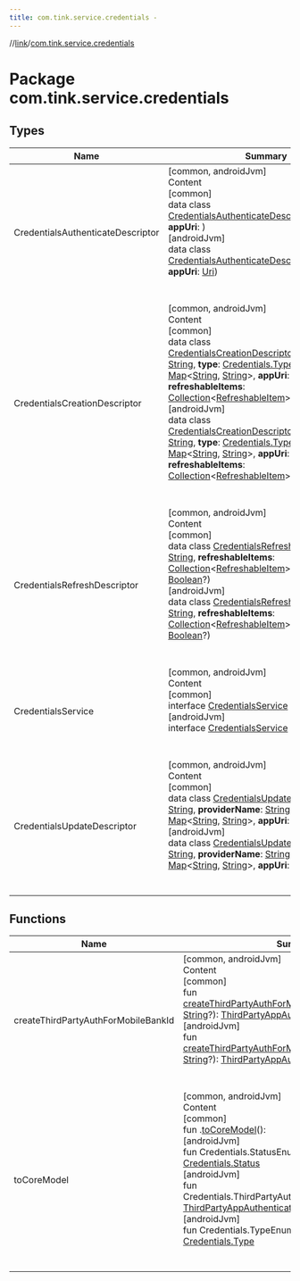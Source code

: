 ```yaml
---
title: com.tink.service.credentials -
---
```

//[link](../index.md)/[com.tink.service.credentials](index.md)



# Package com.tink.service.credentials  


## Types  
  
|  Name|  Summary| 
|---|---|
| <a name="com.tink.service.credentials/CredentialsAuthenticateDescriptor///PointingToDeclaration/"></a>CredentialsAuthenticateDescriptor| <a name="com.tink.service.credentials/CredentialsAuthenticateDescriptor///PointingToDeclaration/"></a>[common, androidJvm]  <br>Content  <br>[common]  <br>data class [CredentialsAuthenticateDescriptor]([common]-credentials-authenticate-descriptor/index.md)(**id**: [String](https://kotlinlang.org/api/latest/jvm/stdlib/kotlin/-string/index.html), **appUri**: <ERROR CLASS>)  <br>[androidJvm]  <br>data class [CredentialsAuthenticateDescriptor]([android-jvm]-credentials-authenticate-descriptor/index.md)(**id**: [String](https://kotlinlang.org/api/latest/jvm/stdlib/kotlin/-string/index.html), **appUri**: [Uri](https://developer.android.com/reference/kotlin/android/net/Uri.html))  <br><br><br>
| <a name="com.tink.service.credentials/CredentialsCreationDescriptor///PointingToDeclaration/"></a>CredentialsCreationDescriptor| <a name="com.tink.service.credentials/CredentialsCreationDescriptor///PointingToDeclaration/"></a>[common, androidJvm]  <br>Content  <br>[common]  <br>data class [CredentialsCreationDescriptor]([common]-credentials-creation-descriptor/index.md)(**providerName**: [String](https://kotlinlang.org/api/latest/jvm/stdlib/kotlin/-string/index.html), **type**: [Credentials.Type](../com.tink.model.credentials/[common]-credentials/-type/index.md), **fields**: [Map](https://kotlinlang.org/api/latest/jvm/stdlib/kotlin.collections/-map/index.html)<[String](https://kotlinlang.org/api/latest/jvm/stdlib/kotlin/-string/index.html), [String](https://kotlinlang.org/api/latest/jvm/stdlib/kotlin/-string/index.html)>, **appUri**: <ERROR CLASS>, **refreshableItems**: [Collection](https://kotlinlang.org/api/latest/jvm/stdlib/kotlin.collections/-collection/index.html)<[RefreshableItem](../com.tink.model.credentials/[common]-refreshable-item/index.md)>?)  <br>[androidJvm]  <br>data class [CredentialsCreationDescriptor]([android-jvm]-credentials-creation-descriptor/index.md)(**providerName**: [String](https://kotlinlang.org/api/latest/jvm/stdlib/kotlin/-string/index.html), **type**: [Credentials.Type](../com.tink.model.credentials/[android-jvm]-credentials/-type/index.md), **fields**: [Map](https://kotlinlang.org/api/latest/jvm/stdlib/kotlin.collections/-map/index.html)<[String](https://kotlinlang.org/api/latest/jvm/stdlib/kotlin/-string/index.html), [String](https://kotlinlang.org/api/latest/jvm/stdlib/kotlin/-string/index.html)>, **appUri**: [Uri](https://developer.android.com/reference/kotlin/android/net/Uri.html), **refreshableItems**: [Collection](https://kotlinlang.org/api/latest/jvm/stdlib/kotlin.collections/-collection/index.html)<[RefreshableItem](../com.tink.model.credentials/[android-jvm]-refreshable-item/index.md)>?)  <br><br><br>
| <a name="com.tink.service.credentials/CredentialsRefreshDescriptor///PointingToDeclaration/"></a>CredentialsRefreshDescriptor| <a name="com.tink.service.credentials/CredentialsRefreshDescriptor///PointingToDeclaration/"></a>[common, androidJvm]  <br>Content  <br>[common]  <br>data class [CredentialsRefreshDescriptor]([common]-credentials-refresh-descriptor/index.md)(**id**: [String](https://kotlinlang.org/api/latest/jvm/stdlib/kotlin/-string/index.html), **refreshableItems**: [Collection](https://kotlinlang.org/api/latest/jvm/stdlib/kotlin.collections/-collection/index.html)<[RefreshableItem](../com.tink.model.credentials/[common]-refreshable-item/index.md)>?, **authenticate**: [Boolean](https://kotlinlang.org/api/latest/jvm/stdlib/kotlin/-boolean/index.html)?)  <br>[androidJvm]  <br>data class [CredentialsRefreshDescriptor]([android-jvm]-credentials-refresh-descriptor/index.md)(**id**: [String](https://kotlinlang.org/api/latest/jvm/stdlib/kotlin/-string/index.html), **refreshableItems**: [Collection](https://kotlinlang.org/api/latest/jvm/stdlib/kotlin.collections/-collection/index.html)<[RefreshableItem](../com.tink.model.credentials/[android-jvm]-refreshable-item/index.md)>?, **authenticate**: [Boolean](https://kotlinlang.org/api/latest/jvm/stdlib/kotlin/-boolean/index.html)?)  <br><br><br>
| <a name="com.tink.service.credentials/CredentialsService///PointingToDeclaration/"></a>CredentialsService| <a name="com.tink.service.credentials/CredentialsService///PointingToDeclaration/"></a>[common, androidJvm]  <br>Content  <br>[common]  <br>interface [CredentialsService]([common]-credentials-service/index.md)  <br>[androidJvm]  <br>interface [CredentialsService]([android-jvm]-credentials-service/index.md)  <br><br><br>
| <a name="com.tink.service.credentials/CredentialsUpdateDescriptor///PointingToDeclaration/"></a>CredentialsUpdateDescriptor| <a name="com.tink.service.credentials/CredentialsUpdateDescriptor///PointingToDeclaration/"></a>[common, androidJvm]  <br>Content  <br>[common]  <br>data class [CredentialsUpdateDescriptor]([common]-credentials-update-descriptor/index.md)(**id**: [String](https://kotlinlang.org/api/latest/jvm/stdlib/kotlin/-string/index.html), **providerName**: [String](https://kotlinlang.org/api/latest/jvm/stdlib/kotlin/-string/index.html), **fields**: [Map](https://kotlinlang.org/api/latest/jvm/stdlib/kotlin.collections/-map/index.html)<[String](https://kotlinlang.org/api/latest/jvm/stdlib/kotlin/-string/index.html), [String](https://kotlinlang.org/api/latest/jvm/stdlib/kotlin/-string/index.html)>, **appUri**: <ERROR CLASS>)  <br>[androidJvm]  <br>data class [CredentialsUpdateDescriptor]([android-jvm]-credentials-update-descriptor/index.md)(**id**: [String](https://kotlinlang.org/api/latest/jvm/stdlib/kotlin/-string/index.html), **providerName**: [String](https://kotlinlang.org/api/latest/jvm/stdlib/kotlin/-string/index.html), **fields**: [Map](https://kotlinlang.org/api/latest/jvm/stdlib/kotlin.collections/-map/index.html)<[String](https://kotlinlang.org/api/latest/jvm/stdlib/kotlin/-string/index.html), [String](https://kotlinlang.org/api/latest/jvm/stdlib/kotlin/-string/index.html)>, **appUri**: [Uri](https://developer.android.com/reference/kotlin/android/net/Uri.html))  <br><br><br>


## Functions  
  
|  Name|  Summary| 
|---|---|
| <a name="com.tink.service.credentials//createThirdPartyAuthForMobileBankId/#kotlin.String?/PointingToDeclaration/"></a>createThirdPartyAuthForMobileBankId| <a name="com.tink.service.credentials//createThirdPartyAuthForMobileBankId/#kotlin.String?/PointingToDeclaration/"></a>[common, androidJvm]  <br>Content  <br>[common]  <br>fun [createThirdPartyAuthForMobileBankId]([common]create-third-party-auth-for-mobile-bank-id.md)(autostartToken: [String](https://kotlinlang.org/api/latest/jvm/stdlib/kotlin/-string/index.html)?): [ThirdPartyAppAuthentication](../com.tink.model.authentication/[common]-third-party-app-authentication/index.md)?  <br>[androidJvm]  <br>fun [createThirdPartyAuthForMobileBankId]([android-jvm]create-third-party-auth-for-mobile-bank-id.md)(autostartToken: [String](https://kotlinlang.org/api/latest/jvm/stdlib/kotlin/-string/index.html)?): [ThirdPartyAppAuthentication](../com.tink.model.authentication/[android-jvm]-third-party-app-authentication/index.md)?  <br><br><br>
| <a name="com.tink.service.credentials//toCoreModel/#/PointingToDeclaration/"></a>toCoreModel| <a name="com.tink.service.credentials//toCoreModel/#/PointingToDeclaration/"></a>[common, androidJvm]  <br>Content  <br>[common]  <br>fun <ERROR CLASS>.[toCoreModel]([common]to-core-model.md)(): <ERROR CLASS>  <br>[androidJvm]  <br>fun Credentials.StatusEnum.[toCoreModel]([android-jvm]to-core-model.md)(): [Credentials.Status](../com.tink.model.credentials/[android-jvm]-credentials/-status/index.md)  <br>[androidJvm]  <br>fun Credentials.ThirdPartyAuthentication.[toCoreModel]([android-jvm]to-core-model.md)(): [ThirdPartyAppAuthentication](../com.tink.model.authentication/[android-jvm]-third-party-app-authentication/index.md)  <br>[androidJvm]  <br>fun Credentials.TypeEnum.[toCoreModel]([android-jvm]to-core-model.md)(): [Credentials.Type](../com.tink.model.credentials/[android-jvm]-credentials/-type/index.md)  <br><br><br>

